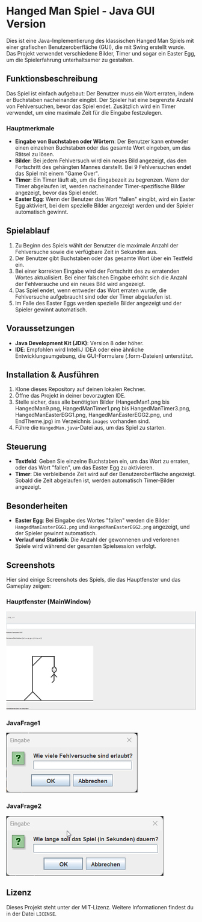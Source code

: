 # Hanged Man Spiel - Java GUI Version

Dies ist eine Java-Implementierung des klassischen Hanged Man Spiels mit einer grafischen Benutzeroberfläche (GUI), die mit Swing erstellt wurde. Das Projekt verwendet verschiedene Bilder, Timer und sogar ein Easter Egg, um die Spielerfahrung unterhaltsamer zu gestalten.

## Funktionsbeschreibung

Das Spiel ist einfach aufgebaut: Der Benutzer muss ein Wort erraten, indem er Buchstaben nacheinander eingibt. Der Spieler hat eine begrenzte Anzahl von Fehlversuchen, bevor das Spiel endet. Zusätzlich wird ein Timer verwendet, um eine maximale Zeit für die Eingabe festzulegen.

### Hauptmerkmale
- **Eingabe von Buchstaben oder Wörtern**: Der Benutzer kann entweder einen einzelnen Buchstaben oder das gesamte Wort eingeben, um das Rätsel zu lösen.
- **Bilder**: Bei jedem Fehlversuch wird ein neues Bild angezeigt, das den Fortschritt des gehängten Mannes darstellt. Bei 9 Fehlversuchen endet das Spiel mit einem "Game Over".
- **Timer**: Ein Timer läuft ab, um die Eingabezeit zu begrenzen. Wenn der Timer abgelaufen ist, werden nacheinander Timer-spezifische Bilder angezeigt, bevor das Spiel endet.
- **Easter Egg**: Wenn der Benutzer das Wort "fallen" eingibt, wird ein Easter Egg aktiviert, bei dem spezielle Bilder angezeigt werden und der Spieler automatisch gewinnt.

## Spielablauf
1. Zu Beginn des Spiels wählt der Benutzer die maximale Anzahl der Fehlversuche sowie die verfügbare Zeit in Sekunden aus.
2. Der Benutzer gibt Buchstaben oder das gesamte Wort über ein Textfeld ein.
3. Bei einer korrekten Eingabe wird der Fortschritt des zu erratenden Wortes aktualisiert. Bei einer falschen Eingabe erhöht sich die Anzahl der Fehlversuche und ein neues Bild wird angezeigt.
4. Das Spiel endet, wenn entweder das Wort erraten wurde, die Fehlversuche aufgebraucht sind oder der Timer abgelaufen ist.
5. Im Falle des Easter Eggs werden spezielle Bilder angezeigt und der Spieler gewinnt automatisch.

## Voraussetzungen
- **Java Development Kit (JDK)**: Version 8 oder höher.
- **IDE**: Empfohlen wird IntelliJ IDEA oder eine ähnliche Entwicklungsumgebung, die GUI-Formulare (.form-Dateien) unterstützt.

## Installation & Ausführen
1. Klone dieses Repository auf deinen lokalen Rechner.
2. Öffne das Projekt in deiner bevorzugten IDE.
3. Stelle sicher, dass alle benötigten Bilder (HangedMan1.png bis HangedMan9.png, HangedManTimer1.png bis HangedManTimer3.png, HangedManEasterEGG1.png, HangedManEasterEGG2.png, und EndTheme.jpg) im Verzeichnis `images` vorhanden sind.
4. Führe die `HangedMan.java`-Datei aus, um das Spiel zu starten.

## Steuerung
- **Textfeld**: Geben Sie einzelne Buchstaben ein, um das Wort zu erraten, oder das Wort "fallen", um das Easter Egg zu aktivieren.
- **Timer**: Die verbleibende Zeit wird auf der Benutzeroberfläche angezeigt. Sobald die Zeit abgelaufen ist, werden automatisch Timer-Bilder angezeigt.

## Besonderheiten
- **Easter Egg**: Bei Eingabe des Wortes "fallen" werden die Bilder `HangedManEasterEGG1.png` und `HangedManEasterEGG2.png` angezeigt, und der Spieler gewinnt automatisch.
- **Verlauf und Statistik**: Die Anzahl der gewonnenen und verlorenen Spiele wird während der gesamten Spielsession verfolgt.

## Screenshots
Hier sind einige Screenshots des Spiels, die das Hauptfenster und das Gameplay zeigen:

### Hauptfenster (MainWindow)
![MainWindow](MainWindow.png)

### JavaFrage1
![JavaFrage1](JavaFrage1.png)

### JavaFrage2
![JavaFrage2](JavaFrage2.png)

## Lizenz
Dieses Projekt steht unter der MIT-Lizenz. Weitere Informationen findest du in der Datei `LICENSE`.


[JavaFrage1]: JavaFrage1.png
[JavaFrage2]: JavaFrage2.png
[MainWindow]: MainWindow.png
